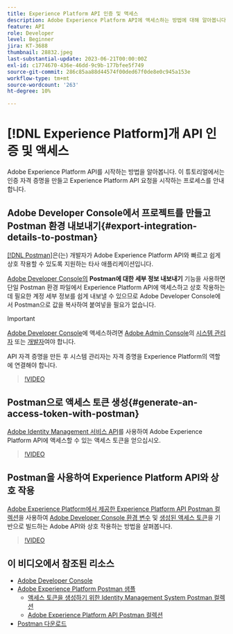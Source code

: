 ```yaml
---
title: Experience Platform API 인증 및 액세스
description: Adobe Experience Platform API에 액세스하는 방법에 대해 알아봅니다.
feature: API
role: Developer
level: Beginner
jira: KT-3688
thumbnail: 28832.jpeg
last-substantial-update: 2023-06-21T00:00:00Z
exl-id: c1774670-436e-46dd-9c9b-177bfee5f749
source-git-commit: 286c85aa88d44574f00ded67f0de8e0c945a153e
workflow-type: tm+mt
source-wordcount: '263'
ht-degree: 10%

---
```


# [!DNL Experience Platform]개 API 인증 및 액세스

Adobe Experience Platform API를 시작하는 방법을 알아봅니다. 이 튜토리얼에서는 인증 자격 증명을 만들고 Experience Platform API 요청을 시작하는 프로세스를 안내합니다.

## Adobe Developer Console에서 프로젝트를 만들고 Postman 환경 내보내기{#export-integration-details-to-postman}

[[!DNL Postman]](https://www.postman.com/)은(는) 개발자가 Adobe Experience Platform API와 빠르고 쉽게 상호 작용할 수 있도록 지원하는 타사 애플리케이션입니다.

[Adobe Developer Console의](https://developer.adobe.com/console/home) **Postman에 대한 세부 정보 내보내기** 기능을 사용하면 단일 Postman 환경 파일에서 Experience Platform API에 액세스하고 상호 작용하는 데 필요한 계정 세부 정보를 쉽게 내보낼 수 있으므로 Adobe Developer Console에서 Postman으로 값을 복사하여 붙여넣을 필요가 없습니다.

>[!IMPORTANT]
>
>[Adobe Developer Console](https://developer.adobe.com/console/home)에 액세스하려면 [Adobe Admin Console](https://adminconsole.adobe.com)의 [시스템 관리자](https://helpx.adobe.com/enterprise/using/admin-roles.html) 또는 [개발자](https://helpx.adobe.com/enterprise/using/manage-developers.html#:~:text=Add%20developers%20to%20a%20single%20product%20profile&amp;text=In%20the%20Admin%20Console%2C%20navigate,in%20the%20upper%2Dright%20corner.)여야 합니다.
>
> API 자격 증명을 만든 후 시스템 관리자는 자격 증명을 Experience Platform의 역할에 연결해야 합니다.

>[!VIDEO](https://video.tv.adobe.com/v/28832/?learn=on&enablevpops)

## Postman으로 액세스 토큰 생성{#generate-an-access-token-with-postman}

[Adobe Identity Management 서비스 API](https://github.com/adobe/experience-platform-postman-samples/tree/master/apis/ims)를 사용하여 Adobe Experience Platform API에 액세스할 수 있는 액세스 토큰을 얻으십시오.

>[!VIDEO](https://video.tv.adobe.com/v/29698/?learn=on&enablevpops)


## Postman을 사용하여 Experience Platform API와 상호 작용

[Adobe Experience Platform에서 제공한 Experience Platform API Postman 컬렉션](https://github.com/adobe/experience-platform-postman-samples/tree/master/apis/experience-platform)을 사용하여 [Adobe Developer Console 환경 변수](#export-integration-details-to-postman) 및 [생성된 액세스 토큰](#generate-an-access-token-with-postman)을 기반으로 빌드하는 Adobe API와 상호 작용하는 방법을 살펴봅니다.

>[!VIDEO](https://video.tv.adobe.com/v/29704/?learn=on&enablevpops)


## 이 비디오에서 참조된 리소스

* [Adobe Developer Console](https://developer.adobe.com/console/home)
* [Adobe Experience Platform Postman 샘플](https://github.com/adobe/experience-platform-postman-samples)
   * [액세스 토큰을 생성하기 위한 Identity Management System Postman 컬렉션](https://github.com/adobe/experience-platform-postman-samples/tree/master/apis/ims)
   * [Adobe Experience Platform API Postman 컬렉션](https://github.com/adobe/experience-platform-postman-samples/tree/master/apis/experience-platform)
* [Postman 다운로드](https://www.postman.com/)
